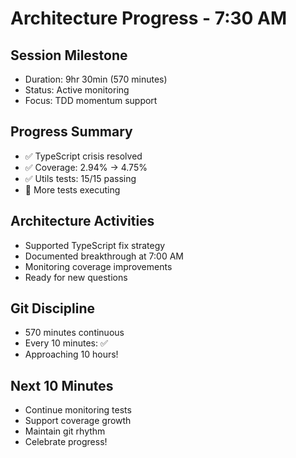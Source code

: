 # Architecture Progress - 7:30 AM

## Session Milestone
- Duration: 9hr 30min (570 minutes)
- Status: Active monitoring
- Focus: TDD momentum support

## Progress Summary
- ✅ TypeScript crisis resolved
- ✅ Coverage: 2.94% → 4.75%
- ✅ Utils tests: 15/15 passing
- 🚧 More tests executing

## Architecture Activities
- Supported TypeScript fix strategy
- Documented breakthrough at 7:00 AM
- Monitoring coverage improvements
- Ready for new questions

## Git Discipline
- 570 minutes continuous
- Every 10 minutes: ✅
- Approaching 10 hours!

## Next 10 Minutes
- Continue monitoring tests
- Support coverage growth
- Maintain git rhythm
- Celebrate progress!
